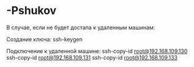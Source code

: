 # -Pshukov

В случае, если не будет достапа к удаленным машинам:

Создание ключа:
ssh-keygen

Подключение к удаленной машине:
ssh-copy-id root@192.168.109.130
ssh-copy-id root@192.168.109.131
ssh-copy-id root@192.168.109.133
